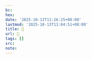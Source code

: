 ```yaml
---
bc:
hex:
date: '2025-10-13T11:26:25+08:00'
lastmod: '2025-10-13T13:04:51+08:00'
title: 󰐘
url: 󰐘
tags: []
src:
note:
---
```

